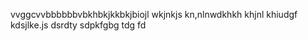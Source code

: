 vvggcvvbbbbbbvbkhbkjkkbkjbiojl
wkjnkjs
kn,nlnwdkhkh
khjnl
khiudgf
kdsjlke.js
dsrdty
sdpkfgbg
tdg
fd
